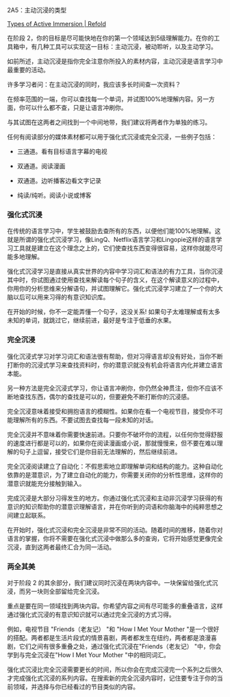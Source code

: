2A5：主动沉浸的类型

[Types of Active Immersion | Refold](https://refold.la/roadmap/stage-2/a/types-of-active-immersion)

在阶段 2，你的目标是尽可能快地在你的第一个领域达到5级理解能力。在你的工具箱中，有几种工具可以实现这一目标：主动沉浸，被动聆听，以及主动学习。

如前所述，主动沉浸是指你完全注意你所投入的素材内容，主动沉浸是语言学习中最重要的活动。

许多学习者问：在主动沉浸的同时，我应该多长时间查一次资料？

在频率范围的一端，你可以查找每一个单词，并试图100%地理解内容。另一方面，你可以什么都不查，只是让语言冲刷你。

与其试图在这两者之间找到一个中间地带，我们建议将两者作为单独的练习。

任何有阅读部分的媒体素材都可以用于强化式沉浸或完全沉浸，一些例子包括：

- 三通道。看有目标语言字幕的电视

- 双通道。阅读漫画

- 双通道。边听播客边看文字记录

- 纯读/纯听。阅读小说或博客

### 强化式沉浸

在传统的语言学习中，学生被鼓励去查所有的东西，以便他们能100%地理解。这就是所谓的强化式沉浸学习，像LingQ、Netflix语言学习和Lingopie这样的语言学习工具就是建立在这个理念之上的，它们使查找东西变得很容易，这样你就能尽可能多地理解。

强化式沉浸学习是直接从真实世界的内容中学习词汇和语法的有力工具，当你沉浸其中时，你试图通过使用查找来解读每个句子的含义，在这个解读意义的过程中，你用你的分析思维来分解语句，并试图理解它。强化式沉浸学习建立了一个你的大脑以后可以用来习得的有意识知识库。

在开始的时候，你不一定能弄懂一个句子，这没关系! 如果句子太难理解或有太多未知的单词，就跳过它，继续前进，最好是专注于低垂的水果。

### 完全沉浸

强化沉浸式学习对学习词汇和语法很有帮助，但对习得语言却没有好处，当你不断打断你的沉浸式学习来查找资料时，你的潜意识就没有机会将语言内化并建立语言本能。

另一种方法是完全沉浸式学习，你让语言冲刷你，你仍然全神贯注，但你不应该不断地查找东西，偶尔的查找是可以的，但要避免不断打断你的沉浸感。

完全沉浸意味着接受和拥抱语言的模糊性。如果你在看一个电视节目，接受你不可能理解所有的东西。不要试图去查找每一段未知的对话。

完全沉浸并不意味着你需要快速前进。只要你不破坏你的流程，以任何你觉得舒服的速度进行都是可以的，如果你在阅读漫画或小说，那就慢慢来，但不要在难以理解的句子上逗留，接受它们是你目前无法理解的，然后继续前进。

完全沉浸阅读建立了自动化：不假思索地立即理解单词和结构的能力。这种自动化依靠的是潜意识，为了建立自动化的能力，你需要关闭你的分析性思维，这样你的潜意识就能充分接触到输入。

完成沉浸是大部分习得发生的地方。你通过强化式沉浸和主动非沉浸学习获得的有意识的知识帮助你的潜意识理解语言，并在你听到的词语和你脑海中的纯粹思想之间建立起联系。

在开始时，强化式沉浸和完全沉浸是非常不同的活动。随着时间的推移，随着你对语言的掌握，你将不需要在强化式沉浸中做那么多的查询，它将开始感觉更像完全沉浸，直到这两者最终汇合为同一活动。

### 两全其美

对于阶段 2 的其余部分，我们建议同时沉浸在两块内容中。一块保留给强化式沉浸，而另一块则全部留给完全沉浸。

重点是要在同一领域找到两块内容。你希望内容之间有尽可能多的重叠语言，这样通过强化式沉浸的有意识知识就可以通过完全沉浸的方式习得。

例如，电视节目 "Friends（老友记） "和 "How I Met Your Mother "是一个很好的搭配。两者都是生活片段式的情景喜剧，两者都发生在纽约，两者都是浪漫喜剧，它们之间有很多重叠之处，通过强化式沉浸在"Friends（老友记） "中，你会学到与完全沉浸在"How I Met Your Mother "中的相同词汇。

强化式沉浸比完全沉浸需要更长的时间，所以你会在完成沉浸完一个系列之后很久才完成强化式沉浸的系列内容。在搜索新的完全沉浸内容时，记住要专注于你的当前领域，并选择与你已经看过的节目类似的内容。